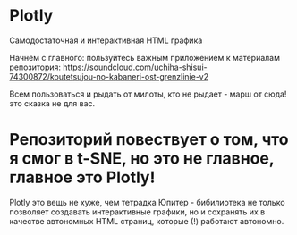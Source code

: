 # Plotly
Самодостаточная и интерактивная HTML графика 

Начнём с главного: пользуйтесь важным приложением к материалам репозитория: 
https://soundcloud.com/uchiha-shisui-74300872/koutetsujou-no-kabaneri-ost-grenzlinie-v2

Всем пользоваться и рыдать от милоты, кто не рыдает - марш от сюда! это сказка не для вас.

# Репозиторий повествует о том, что я смог в t-SNE, но это не главное, главное это Plotly!

Plotly это вещь не хуже, чем тетрадка Юпитер - бибилиотека не только позволяет создавать 
интерактивные графики, но и сохранять их в качестве автономных HTML страниц, которые (!)
работают автономно.
